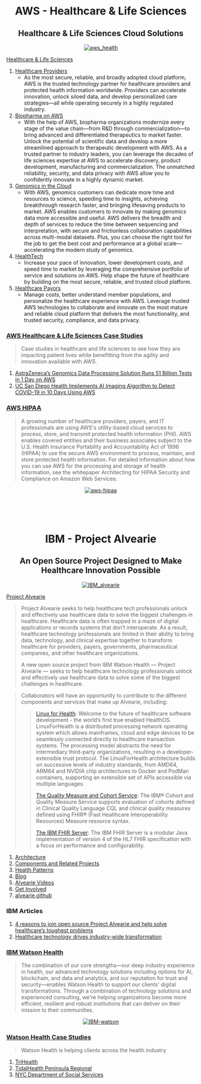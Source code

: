 <h1 align="center">AWS - Healthcare & Life Sciences</h1>
<h2 align="center">Healthcare & Life Sciences Cloud Solutions</h2>

<p align="center">
  <a href="">
    <img src="igoralves1/Dental-Informatics/blob/main/imgs/aws_health.png" alt="aws_health">
  </a>
</p>

[Healthcare & Life Sciences](https://aws.amazon.com/health/?nc1=h_ls)
1. [Healthcare Providers](https://aws.amazon.com/health/providers/)
   - As the most secure, reliable, and broadly adopted cloud platform, AWS is the trusted technology partner for healthcare providers and protected health information worldwide. Providers can accelerate innovation, unlock siloed data, and develop personalized care strategies—all while operating securely in a highly regulated industry.
2. [Biopharma on AWS](https://aws.amazon.com/health/biopharma/)
   - With the help of AWS, biopharma organizations modernize every stage of the value chain—from R&D through commercialization—to bring advanced and differentiated therapeutics to market faster. Unlock the potential of scientific data and develop a more streamlined approach to therapeutic development with AWS. As a trusted partner to industry leaders, you can leverage the decades of life sciences expertise at AWS to accelerate discovery, product development, manufacturing and commercialization. The unmatched reliability, security, and data privacy with AWS allow you to confidently innovate in a highly dynamic market.
3. [Genomics in the Cloud](https://aws.amazon.com/health/genomics/)
   - With AWS, genomics customers can dedicate more time and resources to science, speeding time to insights, achieving breakthrough research faster, and bringing lifesaving products to market. AWS enables customers to innovate by making genomics data more accessible and useful. AWS delivers the breadth and depth of services to reduce the time between sequencing and interpretation, with secure and frictionless collaboration capabilities across multi-modal datasets. Plus, you can choose the right tool for the job to get the best cost and performance at a global scale— accelerating the modern study of genomics.
4. [HealthTech](https://aws.amazon.com/health/healthtech/?nc=sn&loc=2&dn=5)
   - Increase your pace of innovation, lower development costs, and speed time to market by leveraging the comprehensive portfolio of service and solutions on AWS. Help shape the future of healthcare by building on the most secure, reliable, and trusted cloud platform.
5. [Healthcare Payors](https://aws.amazon.com/health/payors/?nc=sn&loc=2&dn=4)
   - Manage costs, better understand member populations, and personalize the healthcare experience with AWS. Leverage trusted AWS technologies to collaborate and innovate on the most mature and reliable cloud platform that delivers the most functionality, and trusted security, compliance, and data privacy.


### [AWS Healthcare & Life Sciences Case Studies](https://aws.amazon.com/health/case-studies/?case-studies-health-cards.sort-by=item.additionalFields.publishedDate&case-studies-health-cards.sort-order=desc&awsf.case-studies-filter-area=*all)
>Case studies in healthcare and life sciences to see how they are impacting patient lives while benefitting from the agility and innovation available with AWS.
1. [AstraZeneca’s Genomics Data Processing Solution Runs 51 Billion Tests in 1 Day on AWS](https://aws.amazon.com/solutions/case-studies/astrazeneca/?did=cr_card&trk=cr_card)
2. [UC San Diego Health Implements AI Imaging Algorithm to Detect COVID-19 in 10 Days Using AWS](https://aws.amazon.com/solutions/case-studies/ucsd-ai-imaging/?did=cr_card&trk=cr_card)

### [AWS HIPAA](https://aws.amazon.com/compliance/hipaa-compliance/)
>A growing number of healthcare providers, payers, and IT professionals are using AWS's utility-based cloud services to process, store, and transmit protected health information (PHI). AWS enables covered entities and their business associates subject to the U.S. Health Insurance Portability and Accountability Act of 1996 (HIPAA) to use the secure AWS environment to process, maintain, and store protected health information. For detailed information about how you can use AWS for the processing and storage of health information, see the whitepaper Architecting for HIPAA Security and Compliance on Amazon Web Services.

<p align="center">
  <a href="">
    <img src="https://github.com/igoralves1/Dental-Informatics/blob/main/imgs/aws-hipaa.png" alt="aws-hipaa">
  </a>
</p>
<br />
<br />
<br />

<h1 align="center">IBM - Project Alvearie</h1>
<h2 align="center">An Open Source Project Designed to Make Healthcare Innovation Possible</h2>

<p align="center">
  <a href="">
    <img src="https://github.com/igoralves1/Dental-Informatics/blob/main/imgs/IBM_alvearie.png" alt="IBM_alvearie">
  </a>
</p>

[Project Alvearie](https://alvearie.io/)
> Project Alvearie seeks to help healthcare tech professionals unlock and effectively use healthcare data to solve the biggest challenges in healthcare.
> Healthcare data is often trapped in a maze of digital applications or records systems that don’t interoperate. As a result, healthcare technology professionals are limited in their ability to bring data, technology, and clinical expertise together to transform healthcare for providers, payers, governments, pharmaceutical companies, and other healthcare organizations.
>
> A new open source project from IBM Watson Health — Project Alvearie — seeks to help healthcare technology professionals unlock and effectively use healthcare data to solve some of the biggest challenges in healthcare.

>Collaborators will have an opportunity to contribute to the different components and services that make up Alvearie, including:
>>[Linux for Health](https://linuxforhealth.github.io/docs/): Welcome to the future of healthcare software development - the world’s first true enabled HealthOS. LinuxForHealth is a distributed processing network operating system which allows mainframes, cloud and edge devices to be seamlessly connected directly to healthcare transaction systems. The processing model abstracts the need for intermediary third-party organizations, resulting in a developer-extensible trust protocol. The LinuxForHealth architecture builds on successive levels of industry standards, from AMD64, ARM64 and NVIDIA chip architectures to Docker and PodMan containers, supporting an extensible set of APIs accessible via multiple languages.
>>
>>[The Quality Measure and Cohort Service](https://alvearie.io/quality-measure-and-cohort-service/#/): The IBM® Cohort and Quality Measure Service supports evaluation of cohorts defined in Clinical Quality Language CQL and clinical quality measures defined using FHIR® (Fast Healthcare Interoperability Resources) Measure resource syntax.
>>
>>[The IBM FHIR Server](https://ibm.github.io/FHIR/): The IBM FHIR Server is a modular Java implementation of version 4 of the HL7 FHIR specification with a focus on performance and configurability.

1. [Architecture](https://alvearie.io/architecture)
2. [Components and Related Projects](https://alvearie.io/components)
3. [Health Patterns](https://alvearie.io/patterns)
4. [Blog](https://alvearie.io/blog)
5. [Alvearie Videos](https://alvearie.io/videos)
6. [Get Involved](https://alvearie.io/contributions)
7. [alvearie.github](https://alvearie.github.io/)

### IBM Articles
1.  [4 reasons to join open source Project Alvearie and help solve healthcare’s toughest problems](https://developer.ibm.com/blogs/4-reasons-to-join-project-alvearie-ibms-open-source-healthcare-effort/)
2. [Healthcare technology drives industry-wide transformation](https://www.ibm.com/watson-health/learn/healthcare-technology)


### [IBM Watson Health](https://www.ibm.com/watson-health)
>The combination of our core strengths—our deep industry experience in health, our advanced technology solutions including options for AI, blockchain, and data and analytics, and our reputation for trust and security—enables Watson Health to support our clients' digital transformations. Through a combination of technology solutions and experienced consulting, we're helping organizations become more efficient, resilient and robust institutions that can deliver on their mission to their communities.

<p align="center">
  <a href="">
    <img src="https://github.com/igoralves1/Dental-Informatics/blob/main/imgs/IBM-watson.png" alt="IBM-watson">
  </a>
</p>

### [Watson Health Case Studies](https://www.ibm.com/watson-health)
>Watson Health is helping clients across the health industry
1. [TriHealth](https://www.ibm.com/case-studies/trihealth-watson-health-iconnect/)
2. [TidalHealth Peninsula Regional](https://www.ibm.com/case-studies/tidalhealth-peninsula-regional/)
3. [NYC Department of Social Services](https://www.ibm.com/case-studies/b025674t19569b75)
